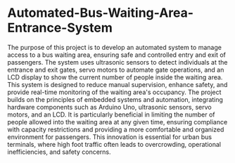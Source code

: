 # Automated-Bus-Waiting-Area-Entrance-System
The purpose of this project is to develop an automated system to manage access to a bus waiting area, ensuring safe and controlled entry and exit of passengers.
The system uses
ultrasonic sensors to detect individuals at the entrance and exit gates, servo motors to
automate gate operations, and an LCD display to show the current number of people inside
the waiting area. This system is designed to reduce manual supervision, enhance safety, and
provide real-time monitoring of the waiting area's occupancy. The project builds on the
principles of embedded systems and automation, integrating hardware components such as
Arduino Uno, ultrasonic sensors, servo motors, and an LCD. It is particularly beneficial in
limiting the number of people allowed into the waiting area at any given time, ensuring
compliance with capacity restrictions and providing a more comfortable and organized
environment for passengers. This innovation is essential for urban bus terminals, where high
foot traffic often leads to overcrowding, operational inefficiencies, and safety concerns.
